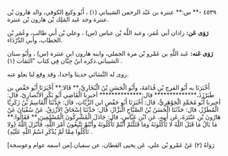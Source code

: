 ٤٥٣٩ -** س:** عنترة بن عَبْد الرحمن الشيباني (١) ، أَبُو وكيع الكوفي، والد هارون بْن عنترة وجد عَبد المَلِك بْن هارون بْن عنترة.

**رَوَى عَن:** زاذان أبي عُمَر، وعبد اللَّه بْن عباس (س) ، وعلي بْن أَبي طالب، وعُمَر بْن الخطاب، وأَبي الدَّرْدَاء.

**رَوَى عَنه:** عَبد اللَّهِ بن عَمْرو بْن مرة الجملي، وابنه هارون ابن عنترة (س) ، وأَبُو سنان الشيباني.ذكره ابنُ حِبَّان فِي كتاب "الثقات (١) .

روى له النَّسَائي حديثا واحدا، وقد وقع لنا بعلو عنه.

أَخْبَرَنَا به أَبُو الفرج بْنِ قُدَامَةَ، وأَبُو الْحَسَنِ بْنُ الْبُخَارِيِّ،** قَالا:** أَخْبَرَنَا أَبُو حَفْصِ بن طَبَرْزَذَ،************** قال:************** أخبرنا الْقَاضِي أَبُو بَكْرٍ الأَنْصارِيّ، قال: أخبرنا أَبُو مُحَمَّدٍ الْجَوْهَرِيُّ، قال: أَخْبَرَنَا أَبُو حَفْصٍ ابن الزَّيَّاتِ، قال: حَدَّثَنَا الْقَاسِمُ بْنُ زَكَرِيَّا الْمُطَرِّزُ، قال: حَدَّثَنَا الْحَسَنُ بْنُ الصَّبَّاحِ الْبَزَّازُ، قال: حَدَّثَنَا إِسْحَاقُ الأَزْرَقُ، عَنْ سُفْيَانَ عَنْ هَارُونَ بْنِ عَنْتَرَةَ، عَن أَبِيهِ، عَنِ ابْنِ عَبَّاسٍ، قال: جَادَلَ الْمُشْرِكُونَ الْمُسْلِمِينَ،** فَقَالُوا:** مَا بَالُ مَا قَتَلَ اللَّهُ لا تَأْكُلُونَهُ ومَا قَتَلْتُمْ أَنْتُمْ تَأْكُلُونَهُ وأَنْتُمْ تَتَّبِعُونَ أَمْرَ اللَّهِ، فَأَنْزَلَ اللَّهُ {ولا تَأْكُلُوا مِمَّا لَمْ يُذْكَرِ اسْمُ اللَّهِ عَلَيْهِ} .

رَوَاهُ (٢) عَنْ عَمْرو بْن علي، عَن يحيى القطان، عن سفيان.[من اسمه عوام وعوسجة]